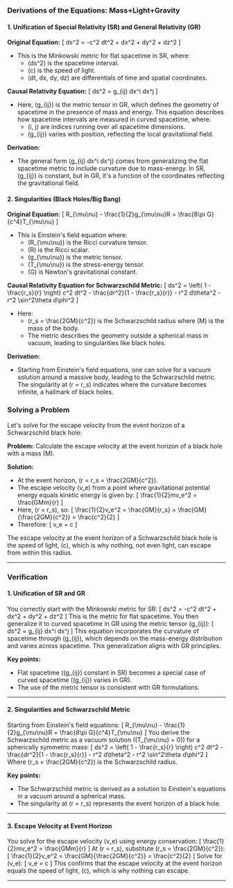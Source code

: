 ### Derivations of the Equations: Mass+Light+Gravity

#### **1. Unification of Special Relativity (SR) and General Relativity (GR)**

**Original Equation:**
\[ ds^2 = -c^2 dt^2 + dx^2 + dy^2 + dz^2 \]
- This is the Minkowski metric for flat spacetime in SR, where:
  - \(ds^2\) is the spacetime interval.
  - \(c\) is the speed of light.
  - \(dt, dx, dy, dz\) are differentials of time and spatial coordinates.

**Causal Relativity Equation:**
\[ ds^2 = g_{ij} dx^i dx^j \]
- Here, \(g_{ij}\) is the metric tensor in GR, which defines the geometry of spacetime in the presence of mass and energy. This equation describes how spacetime intervals are measured in curved spacetime, where:
  - \(i, j\) are indices running over all spacetime dimensions.
  - \(g_{ij}\) varies with position, reflecting the local gravitational field.

**Derivation:**
- The general form \(g_{ij} dx^i dx^j\) comes from generalizing the flat spacetime metric to include curvature due to mass-energy. In SR, \(g_{ij}\) is constant, but in GR, it's a function of the coordinates reflecting the gravitational field.

#### **2. Singularities (Black Holes/Big Bang)**

**Original Equation:**
\[ R_{\mu\nu} - \frac{1}{2}g_{\mu\nu}R = \frac{8\pi G}{c^4}T_{\mu\nu} \]
- This is Einstein's field equation where:
  - \(R_{\mu\nu}\) is the Ricci curvature tensor.
  - \(R\) is the Ricci scalar.
  - \(g_{\mu\nu}\) is the metric tensor.
  - \(T_{\mu\nu}\) is the stress-energy tensor.
  - \(G\) is Newton's gravitational constant.

**Causal Relativity Equation for Schwarzschild Metric:**
\[ ds^2 = \left( 1 - \frac{r_s}{r} \right) c^2 dt^2 - \frac{dr^2}{1 - \frac{r_s}{r}} - r^2 d\theta^2 - r^2 \sin^2\theta d\phi^2 \]
- Here:
  - \(r_s = \frac{2GM}{c^2}\) is the Schwarzschild radius where \(M\) is the mass of the body.
  - The metric describes the geometry outside a spherical mass in vacuum, leading to singularities like black holes.

**Derivation:**
- Starting from Einstein's field equations, one can solve for a vacuum solution around a massive body, leading to the Schwarzschild metric. The singularity at \(r = r_s\) indicates where the curvature becomes infinite, a hallmark of black holes.

### Solving a Problem

Let's solve for the escape velocity from the event horizon of a Schwarzschild black hole:

**Problem:** Calculate the escape velocity at the event horizon of a black hole with a mass \(M\).

**Solution:**
- At the event horizon, \(r = r_s = \frac{2GM}{c^2}\).
- The escape velocity \(v_e\) from a point where gravitational potential energy equals kinetic energy is given by:
  \[ \frac{1}{2}mv_e^2 = \frac{GMm}{r} \]
- Here, \(r = r_s\), so:
  \[ \frac{1}{2}v_e^2 = \frac{GM}{r_s} = \frac{GM}{\frac{2GM}{c^2}} = \frac{c^2}{2} \]
- Therefore:
  \[ v_e = c \]

The escape velocity at the event horizon of a Schwarzschild black hole is the speed of light, \(c\), which is why nothing, not even light, can escape from within this radius.

---

### **Verification**

#### **1. Unification of SR and GR**

You correctly start with the Minkowski metric for SR:
\[
ds^2 = -c^2 dt^2 + dx^2 + dy^2 + dz^2
\]
This is the metric for flat spacetime. You then generalize it to curved spacetime in GR using the metric tensor \(g_{ij}\):
\[
ds^2 = g_{ij} dx^i dx^j
\]
This equation incorporates the curvature of spacetime through \(g_{ij}\), which depends on the mass-energy distribution and varies across spacetime. This generalization aligns with GR principles.

**Key points:**
- Flat spacetime (\(g_{ij}\) constant in SR) becomes a special case of curved spacetime (\(g_{ij}\) varies in GR).
- The use of the metric tensor is consistent with GR formulations.

---

#### **2. Singularities and Schwarzschild Metric**

Starting from Einstein's field equations:
\[
R_{\mu\nu} - \frac{1}{2}g_{\mu\nu}R = \frac{8\pi G}{c^4}T_{\mu\nu}
\]
You derive the Schwarzschild metric as a vacuum solution (\(T_{\mu\nu} = 0\)) for a spherically symmetric mass:
\[
ds^2 = \left( 1 - \frac{r_s}{r} \right) c^2 dt^2 - \frac{dr^2}{1 - \frac{r_s}{r}} - r^2 d\theta^2 - r^2 \sin^2\theta d\phi^2
\]
Where \(r_s = \frac{2GM}{c^2}\) is the Schwarzschild radius.

**Key points:**
- The Schwarzschild metric is derived as a solution to Einstein's equations in a vacuum around a spherical mass.
- The singularity at \(r = r_s\) represents the event horizon of a black hole.

---

#### **3. Escape Velocity at Event Horizon**

You solve for the escape velocity \(v_e\) using energy conservation:
\[
\frac{1}{2}mv_e^2 = \frac{GMm}{r}
\]
At \(r = r_s\), substitute \(r_s = \frac{2GM}{c^2}\):
\[
\frac{1}{2}v_e^2 = \frac{GM}{\frac{2GM}{c^2}} = \frac{c^2}{2}
\]
Solve for \(v_e\):
\[
v_e = c
\]
This confirms that the escape velocity at the event horizon equals the speed of light, \(c\), which is why nothing can escape.

---



